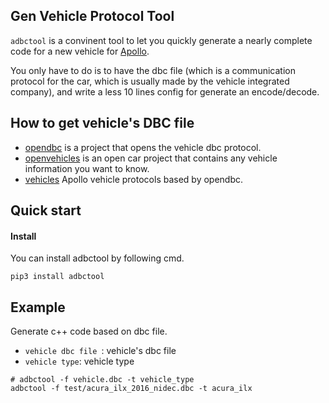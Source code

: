 ## Gen Vehicle Protocol Tool
`adbctool` is a convinent tool to let you quickly generate a nearly complete code for a new vehicle for [Apollo](https://github.com/ApolloAuto/apollo).

You only have to do is to have the dbc file (which is a communication protocol for the car, which is usually made by the vehicle integrated company), and write a less 10 lines config for generate an encode/decode.

## How to get vehicle's DBC file
- [opendbc](https://github.com/commaai/opendbc) is a project that opens the vehicle dbc protocol.
- [openvehicles](https://docs.openvehicles.com/en/latest/index.html) is an open car project that contains any vehicle information you want to know.
- [vehicles](https://github.com/daohu527/vehicles) Apollo vehicle protocols based by opendbc.

## Quick start

#### Install
You can install adbctool by following cmd.
```shell
pip3 install adbctool
```

## Example
Generate c++ code based on dbc file.

* `vehicle dbc file `: vehicle's dbc file
* `vehicle type`: vehicle type

```shell
# adbctool -f vehicle.dbc -t vehicle_type
adbctool -f test/acura_ilx_2016_nidec.dbc -t acura_ilx
```
